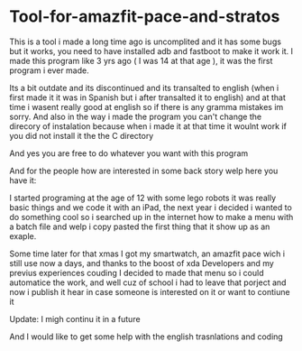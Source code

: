 # Tool-for-amazfit-pace-and-stratos
This is a tool i made a long time ago is uncomplited and it has some bugs but it works, you need to have installed adb and fastboot to make it work it.
I made this program like 3 yrs ago ( I was 14 at that age ), it was the first program i ever made.

Its a bit outdate and its discontinued and its transalted to english (when i first made it it was in Spanish but i after transalted it to english) and at that time i wasent really good at english so if there is any gramma mistakes im sorry.
And also in the way i made the program you can't change the direcory of instalation because when i made it at that time it woulnt work if you did not install it the the C directory 

And yes you are free to do whatever you want with this program



And for the people how are interested in some back story welp here you have it: 

I started programing at the age of 12 with some lego robots it was really basic things and we code it with an iPad, the next year i decided i wanted to do something cool so i searched up in the internet how to make a menu with a batch file and welp i copy pasted the first thing that it show up as an exaple.

Some time later for that xmas I got my smartwatch, an amazfit pace wich i still use now a days, and thanks to the boost of xda Developers and my previus experiences couding I decided to made that menu so i could automatice the work, and well cuz of school i had to leave that porject and now i publish it hear in case someone is interested on it or want to contiune it 

Update: I migh continu it in a future

And I would like to get some help with the english trasnlations and coding
